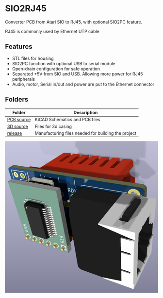 # SIO2RJ45
Converter PCB from Atari SIO to RJ45, with optional SIO2PC feature.

RJ45 is commonly used by Ethernet UTP cable

## Features
- STL files for housing
- SIO2PC function with optional USB to serial module
- Open-drain configuration for safe operation
- Separated +5V from SIO and USB. Allowing more power for RJ45 peripherals
- Audio, motor, Serial in/out and power are put to the Ethernet connector

## Folders

| Folder                          | Description                                          |
|---------------------------------|------------------------------------------------------|
| [PCB source](/PCB%20source/)    |  KiCAD Schematics and PCB files                      |
| [3D source](/3D%20source/)      |  Files for 3d casing                                 |
| [release](/release/)            |  Manufacturing files needed for building the project |

![SIO2RJ45](/release/SIO2RJ45.png)